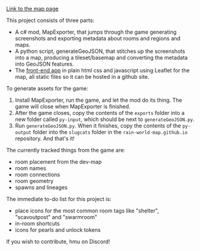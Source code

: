 ﻿[Link to the map page](https://rain-world-map.github.io)

This project consists of three parts:
- A c# mod, MapExporter, that jumps through the game generating screenshots and exporting metadata about rooms and regions and maps.
- A python script, generateGeoJSON, that stitches up the screenshots into a map, producing a tileset/basemap and converting the metadata into GeoJSON features.
- The [front-end app](https://github.com/rain-world-map/rain-world-map.github.io) in plain html css and javascript using Leaflet for the map, all static files so it can be hosted in a github site.

To generate assets for the game:
1. Install MapExporter,  run the game, and let the mod do its thing. The game will close when MapExporter is finished.
2. After the game closes, copy the contents of the `exports` folder into a new folder called `py-input`, which should be next to `generateGeoJSON.py`.
3. Run `generateGeoJSON.py`. When it finishes, copy the contents of the `py-output` folder into the `slugcats` folder in the `rain-world-map.github.io` repository. And that's it!

The currently tracked things from the game are:
- room placement from the dev-map
- room names
- room connections
- room geometry
- spawns and lineages

The immediate to-do list for this project is:
- place icons for the most common room tags like "shelter", "scavoutpost" and "swarmroom"
- in-room shortcuts
- icons for pearls and unlock tokens

If you wish to contribute, hmu on Discord!
